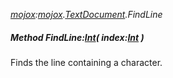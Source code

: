 _[mojox](../../modules/mojox/mojox-module.md):[mojox](../../modules/mojox/mojox-module.md).[TextDocument](../../modules/mojox/mojox-textdocument.md).FindLine_
##### Method FindLine:[Int](../../modules/wonkey/wonkey-types-int.md)( index:[Int](../../modules/wonkey/wonkey-types-int.md) )
Finds the line containing a character.
